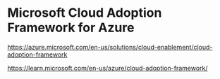 # Microsoft Cloud Adoption Framework for Azure
https://azure.microsoft.com/en-us/solutions/cloud-enablement/cloud-adoption-framework

https://learn.microsoft.com/en-us/azure/cloud-adoption-framework/
